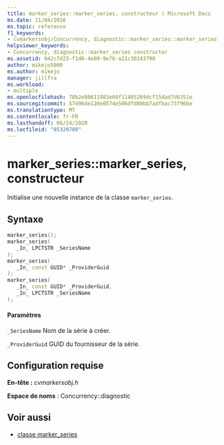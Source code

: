 ```yaml
---
title: marker_series::marker_series, constructeur | Microsoft Docs
ms.date: 11/04/2016
ms.topic: reference
f1_keywords:
- cvmarkersobj/Concurrency, diagnostic::marker_series::marker_series
helpviewer_keywords:
- Concurrency, diagnostic::marker_series constructor
ms.assetid: 042c7d23-f1d8-4e09-9e76-a21c30243790
author: mikejo5000
ms.author: mikejo
manager: jillfra
ms.workload:
- multiple
ms.openlocfilehash: 78b2e80611983e69f11465269dcf15dad7d6351e
ms.sourcegitcommit: 57d96de120e0574e506dfd80bb7adfbac73f96be
ms.translationtype: MT
ms.contentlocale: fr-FR
ms.lasthandoff: 06/24/2020
ms.locfileid: "85329700"
---
```

# <a name="marker_seriesmarker_series-constructor"></a>marker_series::marker_series, constructeur
Initialise une nouvelle instance de la classe `marker_series`.

## <a name="syntax"></a>Syntaxe

```cpp
marker_series();
marker_series(
   _In_ LPCTSTR _SeriesName
);
marker_series(
   _In_ const GUID* _ProviderGuid
);
marker_series(
   _In_ const GUID* _ProviderGuid,
   _In_ LPCTSTR _SeriesName
);
```

#### <a name="parameters"></a>Paramètres
 `_SeriesName` Nom de la série à créer.

 `_ProviderGuid` GUID du fournisseur de la série.

## <a name="requirements"></a>Configuration requise
 **En-tête :** *cvmarkersobj.h*

 **Espace de noms** : Concurrency::diagnostic

## <a name="see-also"></a>Voir aussi
- [classe marker_series](../profiling/marker-series-class.md)